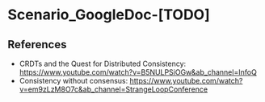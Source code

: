 # Scenario\_GoogleDoc-\[TODO\]


## References
* CRDTs and the Quest for Distributed Consistency: https://www.youtube.com/watch?v=B5NULPSiOGw&ab_channel=InfoQ
* Consistency without consensus: https://www.youtube.com/watch?v=em9zLzM8O7c&ab_channel=StrangeLoopConference